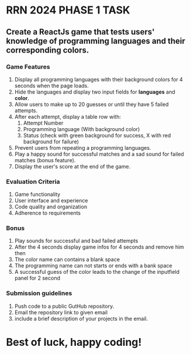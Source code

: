 # RRN 2024 PHASE 1 TASK

## Create a ReactJs game that tests users' knowledge of programming languages and their corresponding colors.

### Game Features

1. Display all programming languages with their background colors for 4 seconds when the page loads.
2. Hide the languages and display two input fields for **languages** and **color**.
3. Allow users to make up to 20 guesses or until they have 5 failed attempts.
4. After each attempt, display a table row with:
   1. Attempt Number
   2. Programming language (With background color)
   3. Status (check with green background for success, X with red background for failure)
5. Prevent users from repeating a programming languages. 
6. Play a happy sound for successful matches and a sad sound for failed matches (bonus feature).
7. Display the user's score at the end of the game.


### Evaluation Criteria
1. Game functionality
2. User interface and experience 
3. Code quality and organization
4. Adherence to requirements


### Bonus
1. Play sounds for successful and bad failed attempts
2. After the 4 seconds display game infos for 4 seconds and remove him then 
3. The color name can contains a blank space 
4. The programming name can not starts or ends with a bank space
5. A successful guess of the color leads to the change of the inputfield panel for 2 second
   

### Submission guidelines
1. Push code to a public GutHub repository.
2. Email the repository link to given email
3. include a brief description of your projects in the email.


# Best of luck, happy coding!
   

